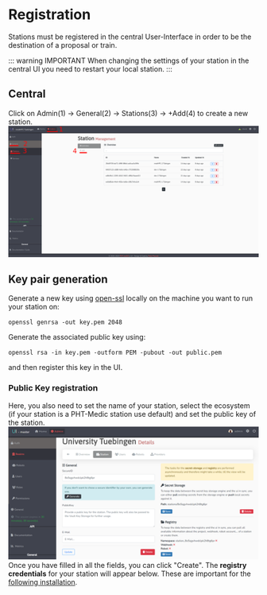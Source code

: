 # Registration

Stations must be registered in the central User-Interface in order to be the destination of a proposal or train.

::: warning IMPORTANT
When changing the settings of your station in the central UI you need to restart your local station. 
:::

## Central
Click on Admin(1) -> General(2) -> Stations(3) -> +Add(4) to create a new station.
[![image](/images/ui_images/add_station_central.png)](/images/ui_images/add_station_central.png)

## Key pair generation

Generate a new key using [open-ssl](https://www.openssl.org/) locally on the machine you want to run your station on:

```shell
openssl genrsa -out key.pem 2048
```

Generate the associated public key using:
```shell
openssl rsa -in key.pem -outform PEM -pubout -out public.pem
```
and then register this key in the UI.

### Public Key registration
Here, you also need to set the name of your station, select the ecosystem (if your station is a PHT-Medic station use 
default) and set the public key of the station.
[![image](/images/ui_images/pk_station.png)](/images/ui_images/pk_station.png)\
Once you have filled in all the fields, you can click "Create". The **registry credentials** for your station will appear 
below. These are important for the [following installation](/guide/deployment/station-installation).
